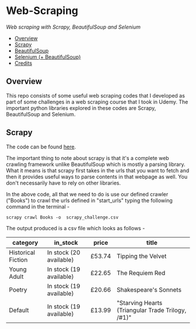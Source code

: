 # Web-Scraping
_Web scraping with Scrapy, BeautifulSoup and Selenium_

- [Overview](#overview)
- [Scrapy](#the-problem)
- [BeautifulSoup](#beautifulsoup)
- [Selenium (+ BeautifulSoup)](#selenium-(+-beautifulsoup))
- [Credits](#credits)


## Overview

This repo consists of some useful web scraping codes that I developed as part of some challenges in a web scraping course that I took in Udemy. The important python libraries explored in these codes are Scrapy, BeautifulSoup and Selenium.


## Scrapy

The code can be found [here](https://github.com/jyotisman-ds/Web-Scraping/blob/main/scrapy_project/scrapy_project/spiders/scrapy_challenge.py).

The important thing to note about scrapy is that it's a complete web crawling framework unlike BeautifulSoup which is mostly a parsing library. What it means is that scrapy first takes in the urls that you want to fetch and then it provides useful ways to parse contents in that webpage as well. You don't necessarily have to rely on other libraries.

In the above code, all that we need to do is use our defined crawler ("Books") to crawl the urls defined in "start_urls" typing the following command in the terminal -

```shell
scrapy crawl Books -o  scrapy_challenge.csv
```
The output produced is a csv file which looks as follows -

|category|in_stock|price|title|
| --- | --- | --- | --- |
|Historical Fiction|In stock (20 available)|£53.74|Tipping the Velvet|
|Young Adult|In stock (19 available)|£22.65|The Requiem Red|
|Poetry|In stock (19 available)|£20.66|Shakespeare's Sonnets|
|Default|In stock (19 available)|£13.99|"Starving Hearts (Triangular Trade Trilogy, /#1)"|
